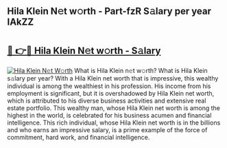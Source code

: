 ## Hila Klein N𝚎t w𝚘rth - Part-fzR S𝚊lary per year IAkZZ

# <h2><a href="http://gc3kpv7.nevu.top/?p=Hila+Klein">🔗 👉🔴 Hila Klein N𝚎t w𝚘rth - S𝚊lary</a></h2>

[![Hila Klein N𝚎t W𝚘rth](https://i.imgur.com/Oavwk0R.jpeg)](http://gc3kpv7.nevu.top/?p=Hila+Klein)
What is Hila Klein n𝚎t w𝚘rth? What is Hila Klein s𝚊lary per year?
With a Hila Klein net worth that is impressive, this wealthy individual is among the wealthiest in his profession. His income from his employment is significant, but it is overshadowed by Hila Klein net worth, which is attributed to his diverse business activities and extensive real estate portfolio. This wealthy man, whose Hila Klein net worth is among the highest in the world, is celebrated for his business acumen and financial intelligence. This rich individual, whose Hila Klein net worth is in the billions and who earns an impressive salary, is a prime example of the force of commitment, hard work, and financial intelligence.
